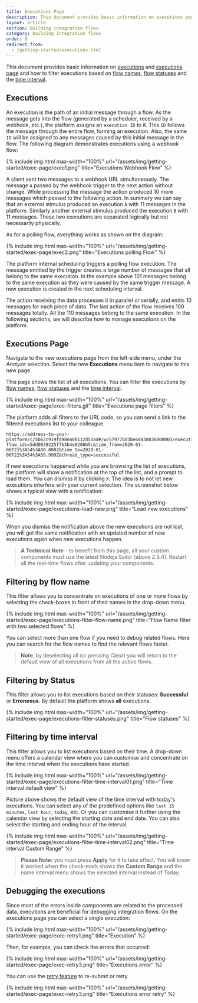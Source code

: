 ```yaml
---
title: Executions Page
description: This document provides basic information on executions page and how to filter executions based on flow names, flow statuses and the time interval.
layout: article
section: Building integration flows
category: building integration flows
order: 8
redirect_from:
  - /getting-started/executions.html
---
```


This document provides basic information on [executions](#executions) and
[executions page](#executions-page) and how to filter executions based on
[flow names](#filtering-by-flow-name), [flow statuses](#filtering-by-status)
and the [time interval](#filtering-by-time-interval).

## Executions

An execution is the path of an initial message through a flow. As the message
gets into the flow (generated by a scheduler, received by a webhook, etc.), the platform
assigns an `execution ID` to it. This `ID` follows the message through the entire flow,
forming an execution. Also, the same `ID` will be assigned to any messages caused
by this initial message in the flow. The following diagram demonstrates executions
using a webhook flow:

{% include img.html max-width="100%" url="/assets/img/getting-started/exec-page/exec1.png" title="Executions Webhook Flow" %}

A client sent two messages to a webhook URL simultaneously. The message `A`
passed by the webhook trigger to the next action without change. While processing the
message the action produced 10 more messages which passed to the following
action. In summary we can say that an external stimulus produced an execution `A`
with 11 messages in the platform. Similarly another external stimulus
produced the execution `B` with 11 messages. These two executions are separated
logically but not necessarily physically.

As for a polling flow, everything works as shown on the diagram:

{% include img.html max-width="100%" url="/assets/img/getting-started/exec-page/exec2.png" title="Executions polling Flow" %}

The platform internal scheduling triggers a polling flow execution. The message
emitted by the trigger creates a large number of messages that all belong to the same
execution. In the example above 101 messages belong to the same execution as they
were caused by the same trigger message. A new execution is created in the
next scheduling interval.

The action receiving the data processes it in parallel or serially, and emits
10 messages for each piece of data. The last action of the flow receives 100
messages totally. All the 110 messages belong to the same execution. In the following sections, we will describe how to manage executions on the platform.

## Executions Page

Navigate to the new executions page from the left-side menu, under the *Analyze* selection.
Select the new **Executions** menu item to navigate to this new page.

This page shows the list of all executions. You can filter the executions
by [flow names](#filtering-by-flow-name), [flow statuses](#filtering-by-status)
and the [time interval](#filtering-by-time-interval).

{% include img.html max-width="100%" url="/assets/img/getting-started/exec-page/exec-filters.gif" title="Executions page filters" %}

The platform adds all filters to the URL code, so you can send a link to the filtered
executions list to your colleague.

```
https://address-to-your-platform/c/5b62c919fd98ea00112d53ad#/w/57977bd3be64438036000003/executions?flow_ids=5dd0838225f7b3b4e8280b5c&time_from=2020-01-06T21%3A54%3A00.000Z&time_to=2020-01-06T22%3A54%3A59.999Z&thread_type=successful
```

If new executions happened while you are browsing the list of executions, the platform
will show a notification at the top of the list, and a prompt to load them. You can dismiss
it by clicking `X`. The idea is to not let new executions interfere with
your current selection. The screenshot below shows a typical view with a notification:

{% include img.html max-width="100%" url="/assets/img/getting-started/exec-page/executions-load-new.png" title="Load new executions" %}

When you dismiss the notification above the new executions are not lost, you will
get the same notification with an updated number of new executions again when new
executions happen.

> **A Technical Note** - to benefit from this page, all your custom components
> must use the latest Nodejs Sailor (above 2.5.4). Restart all the
> real-time flows after updating your components.

## Filtering by flow name

This filter allows you to concentrate on executions of one or more flows by selecting
the check-boxes in front of their names in the drop-down menu.

{% include img.html max-width="100%" url="/assets/img/getting-started/exec-page/executions-filter-flow-name.png" title="Flow Name filter with two selected flows" %}

You can select more than one flow if you need to debug related flows.
Here you can search for the flow names to find the relevant flows faster.

> **Note**, by deselecting all (or pressing *Clear*) you will return to the default
> view of all executions from all the active flows.

## Filtering by Status

This filter allows you to list executions based on their statuses:
**Successful** or **Erroneous**. By default the platform shows **all** executions.

{% include img.html max-width="100%" url="/assets/img/getting-started/exec-page/executions-filter-statuses.png" title="Flow statuses" %}

## Filtering by time interval

This filter allows you to list executions based on their time. A drop-down menu
offers a calendar view where you can customise and concentrate on the time interval
when the executions have started.

{% include img.html max-width="100%" url="/assets/img/getting-started/exec-page/executions-filter-time-interval01.png" title="Time interval default view" %}

Picture above shows the default view of the time interval with today's executions.
You can select any of the predefined options like `last 15 minutes`, `last hour`,
`today`, etc. Or you can customise it further using the calendar view by selecting
the starting date and end date. You can also select the starting and ending hour
of the interval.

{% include img.html max-width="100%" url="/assets/img/getting-started/exec-page/executions-filter-time-interval02.png" title="Time interval Custom Range" %}

> **Please Note:** you must press **Apply** for it to take effect. You will know it worked
> when the check-mark shows the **Custom Range** and the name interval menu shows
> the selected interval instead of Today.

## Debugging the executions

Since most of the errors inside components are related to the processed data, executions
are beneficial for debugging integration flows. On the executions page you can
select a single execution:

{% include img.html max-width="100%" url="/assets/img/getting-started/exec-page/exec-retry1.png" title="Execution" %}

Then, for example, you can check the errors that occurred:

{% include img.html max-width="100%" url="/assets/img/getting-started/exec-page/exec-retry3.png" title="Executions error" %}

You can use the [retry feature](/developers/error-retry) to re-submit or retry.

{% include img.html max-width="100%" url="/assets/img/getting-started/exec-page/exec-retry3.png" title="Executions error retry" %}
